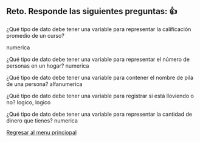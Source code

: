 ## Reto. Responde las siguientes preguntas: 👍
¿Qué tipo de dato debe tener una variable para representar la calificación promedio de un
curso?

numerica

¿Qué tipo de dato debe tener una variable para representar el número de personas en un
hogar?
numerica 

¿Qué tipo de dato debe tener una variable para contener el nombre de pila de una persona?
alfanumerica

¿Qué tipo de dato debe tener una variable para registrar si está lloviendo o no?
logico, logico

¿Qué tipo de dato debe tener una variable para representar la cantidad de dinero que
tienes?
numerica

[Regresar al menu princiopal](https://github.com/escuelaDeCodigoMargaritaMaza/escuela_de_codigo/tree/main/PENSAMIENTO_COMPUTACIONAL)
